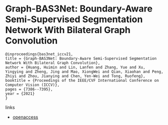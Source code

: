 # Graph-BAS3Net: Boundary-Aware Semi-Supervised Segmentation Network With Bilateral Graph Convolution

```
@inproceedings{bas3net_iccv21,
title = {Graph-BAS3Net: Boundary-Aware Semi-Supervised Segmentation Network With Bilateral Graph Convolution},
author = {Huang, Huimin and Lin, Lanfen and Zhang, Yue and Xu, Yingying and Zheng, Jing and Mao, XiongWei and Qian, Xiaohan and Peng, Zhiyi and Zhou, Jianying and Chen, Yen-Wei and Tong, Ruofeng},
booktitle = {Proceedings of the IEEE/CVF International Conference on Computer Vision (ICCV)},
pages = {7386--7395},
year = {2021}
}
```

links
- [openaccess](http://openaccess.thecvf.com//content/ICCV2021/html/Huang_Graph-BAS3Net_Boundary-Aware_Semi-Supervised_Segmentation_Network_With_Bilateral_Graph_Convolution_ICCV_2021_paper.html)
